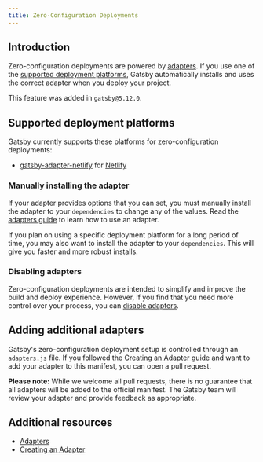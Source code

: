 ```yaml
---
title: Zero-Configuration Deployments
---
```


## Introduction

Zero-configuration deployments are powered by [adapters](/docs/how-to/previews-deploys-hosting/adapters/). If you use one of the [supported deployment platforms](#supported-deployment-platforms), Gatsby automatically installs and uses the correct adapter when you deploy your project.

This feature was added in `gatsby@5.12.0`.

## Supported deployment platforms

Gatsby currently supports these platforms for zero-configuration deployments:

- [gatsby-adapter-netlify](https://github.com/gatsbyjs/gatsby/tree/master/packages/gatsby-adapter-netlify) for [Netlify](https://www.netlify.com/)

### Manually installing the adapter

If your adapter provides options that you can set, you must manually install the adapter to your `dependencies` to change any of the values. Read the [adapters guide](/docs/how-to/previews-deploys-hosting/adapters/) to learn how to use an adapter.

If you plan on using a specific deployment platform for a long period of time, you may also want to install the adapter to your `dependencies`. This will give you faster and more robust installs.

### Disabling adapters

Zero-configuration deployments are intended to simplify and improve the build and deploy experience. However, if you find that you need more control over your process, you can [disable adapters](/docs/how-to/previews-deploys-hosting/adapters/#disabling-adapters).

## Adding additional adapters

Gatsby's zero-configuration deployment setup is controlled through an [`adapters.js`](https://github.com/gatsbyjs/gatsby/blob/master/packages/gatsby/adapters.js) file. If you followed the [Creating an Adapter guide](/docs/how-to/previews-deploys-hosting/creating-an-adapter/) and want to add your adapter to this manifest, you can open a pull request.

**Please note:** While we welcome all pull requests, there is no guarantee that all adapters will be added to the official manifest. The Gatsby team will review your adapter and provide feedback as appropriate.

## Additional resources

- [Adapters](/docs/how-to/previews-deploys-hosting/adapters/)
- [Creating an Adapter](/docs/how-to/previews-deploys-hosting/creating-an-adapter/)
